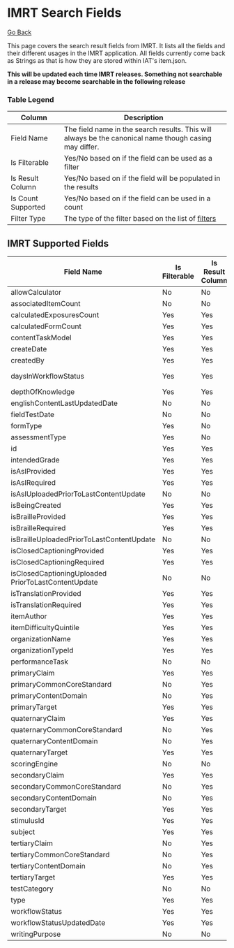 # IMRT Search Fields

[Go Back](Item_Search_Service_API.md)

This page covers the search result fields from IMRT.  It lists all the fields and their different usages in the IMRT application.  All fields currently come back as Strings as that is how they are stored within IAT's item.json. 

**This will be updated each time IMRT releases.  Something not searchable in a release may become searchable in the following release**

### Table Legend

| Column | Description |
| ------ | ----------- |
| Field Name | The field name in the search results.  This will always be the canonical name though casing may differ. |
| Is Filterable | Yes/No based on if the field can be used as a filter |
| Is Result Column | Yes/No based on if the field will be populated in the results  | 
| Is Count Supported | Yes/No based on if the field can be used in a count |
| Filter Type | The type of the filter based on the list of [filters](Filters.md) |


## IMRT Supported Fields

| Field Name | Is Filterable | Is Result Column | Is Count Supported | Filter Type |
| ---------- | ---------- | ------------- | --------------- | ----------- | 
| allowCalculator | No | No | No | n/a |
| associatedItemCount | No | No | No | n/a | 
| calculatedExposuresCount | Yes | Yes | No | Integer Range |
| calculatedFormCount | Yes | Yes | No | Integer Range |
| contentTaskModel | Yes | Yes | No | Match |
| createDate | Yes | Yes | No | Date Range |
| createdBy | Yes | Yes | No | contains | 
| daysInWorkflowStatus | Yes | Yes | No | IntegBooleaner Range |
| depthOfKnowledge | Yes | Yes | Yes | Match | 
| englishContentLastUpdatedDate | No | No | No | n/a |
| fieldTestDate | No | No | No | n/a |
| formType | Yes | No | No | Match |
| assessmentType | Yes | No | No | Match | 
| id | Yes | Yes | No | Match |
| intendedGrade | Yes | Yes | Yes | Match | 
| isAslProvided | Yes | Yes | No | Match |
| isAslRequired | Yes | Yes | No | Match |
| isAslUploadedPriorToLastContentUpdate | No | No | No | n/a |
| isBeingCreated | Yes | Yes | No | Boolean | 
| isBrailleProvided | Yes | Yes | No | Match |
| isBrailleRequired | Yes | Yes | No | Match |
| isBrailleUploadedPriorToLastContentUpdate | No | No | No | n/a |
| isClosedCaptioningProvided | Yes | Yes | No | Match |
| isClosedCaptioningRequired | Yes | Yes | No | Match |
| isClosedCaptioningUploaded PriorToLastContentUpdate | No | No | No | n/a |
| isTranslationProvided | Yes | Yes | No | Match |
| isTranslationRequired | Yes | Yes | No | Match |
| itemAuthor | Yes | Yes | Yes | contains |
| itemDifficultyQuintile | Yes | Yes | Yes | Integer Range |
| organizationName | Yes | Yes | Yes | contains |
| organizationTypeId | Yes | Yes | Yes | Match | 
| performanceTask | No | No | No | n/a |
| primaryClaim | Yes | Yes | Yes | Match |
| primaryCommonCoreStandard | No | Yes | No | n/a |
| primaryContentDomain | No | Yes | No | n/a |
| primaryTarget | Yes | Yes | Yes | Match |
| quaternaryClaim | Yes | Yes | No | Match |
| quaternaryCommonCoreStandard | No | Yes | No | n/a |
| quaternaryContentDomain | No | Yes | No | n/a | 
| quaternaryTarget | Yes | Yes | Yes | n/a |
| scoringEngine | No | No | No | n/a |
| secondaryClaim | Yes | Yes | No | Match |
| secondaryCommonCoreStandard | No | Yes | No | n/a |
| secondaryContentDomain | No | Yes | No | n/a |
| secondaryTarget | Yes | Yes | No | Match |
| stimulusId | Yes | Yes | No | Match |
| subject | Yes | Yes | Yes | Match |
| tertiaryClaim | No | Yes | No | n/a |
| tertiaryCommonCoreStandard | No | Yes | No | n/a |
| tertiaryContentDomain | No | Yes | No | n/a |
| tertiaryTarget | Yes | Yes | No | n/a |
| testCategory | No | No | No | n/a |
| type | Yes | Yes | Yes | Match |
| workflowStatus | Yes | Yes | Yes | Match |
| workflowStatusUpdatedDate | Yes | Yes | No | Date Range |
| writingPurpose | No | No | No | n/a |
